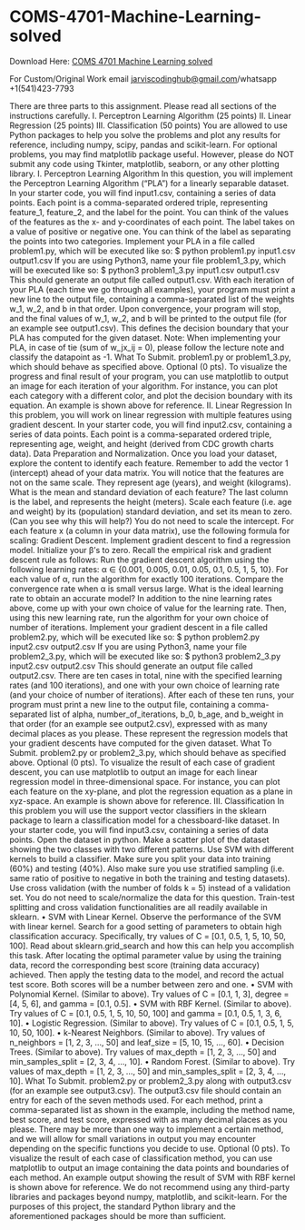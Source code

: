 # COMS-4701-Machine-Learning-solved

Download Here: [COMS 4701 Machine Learning solved](https://jarviscodinghub.com/assignment/machine-learning-solution/)

For Custom/Original Work email jarviscodinghub@gmail.com/whatsapp +1(541)423-7793

There are three parts to this assignment. Please read all sections of the instructions carefully.
I. Perceptron Learning Algorithm (25 points)
II. Linear Regression (25 points)
III. Classification (50 points)
You are allowed to use Python packages to help you solve the problems and plot any results
for reference, including numpy, scipy, pandas and scikit-learn. For optional problems, you
may find matplotlib package useful. However, please do NOT submit any code using
Tkinter, matplotlib, seaborn, or any other plotting library.
I. Perceptron Learning Algorithm
In this question, you will implement the Perceptron Learning Algorithm (“PLA”) for a
linearly separable dataset. In your starter code, you will find input1.csv, containing a series
of data points. Each point is a comma-separated ordered triple,
representing feature_1, feature_2, and the label for the point. You can think of the values of
the features as the x- and y-coordinates of each point. The label takes on a value of positive
or negative one. You can think of the label as separating the points into two categories.
Implement your PLA in a file called problem1.py, which will be executed like so:
$ python problem1.py input1.csv output1.csv
If you are using Python3, name your file problem1_3.py, which will be executed like so:
$ python3 problem1_3.py input1.csv output1.csv
This should generate an output file called output1.csv. With each iteration of your PLA
(each time we go through all examples), your program must print a new line to the output
file, containing a comma-separated list of the weights w_1, w_2, and b in that order.
Upon convergence, your program will stop, and the final values of w_1, w_2, and b will be
printed to the output file (for an example see output1.csv). This defines the decision
boundary that your PLA has computed for the given dataset.
Note: When implementing your PLA, in case of tie (sum of w_jx_ij = 0), please follow the
lecture note and classify the datapoint as -1.
What To Submit. problem1.py or problem1_3.py, which should behave as specified above.
Optional (0 pts). To visualize the progress and final result of your program, you can
use matplotlib to output an image for each iteration of your algorithm. For instance, you
can plot each category with a different color, and plot the decision boundary with its
equation. An example is shown above for reference.
II. Linear Regression
In this problem, you will work on linear regression with multiple features using gradient
descent. In your starter code, you will find input2.csv, containing a series of data points.
Each point is a comma-separated ordered triple, representing age, weight,
and height (derived from CDC growth charts data).
Data Preparation and Normalization. Once you load your dataset, explore the content to
identify each feature. Remember to add the vector 1 (intercept) ahead of your data
matrix. You will notice that the features are not on the same scale. They represent age
(years), and weight (kilograms). What is the mean and standard deviation of each feature?
The last column is the label, and represents the height (meters). Scale each feature (i.e. age
and weight) by its (population) standard deviation, and set its mean to zero. (Can you see
why this will help?) You do not need to scale the intercept.
For each feature x (a column in your data matrix), use the following formula for scaling:
Gradient Descent. Implement gradient descent to find a regression model. Initialize your
β’s to zero. Recall the empirical risk and gradient descent rule as follows:
Run the gradient descent algorithm using the following learning rates: α ∈ {0.001, 0.005,
0.01, 0.05, 0.1, 0.5, 1, 5, 10}. For each value of α, run the algorithm for exactly 100
iterations. Compare the convergence rate when α is small versus large. What is the ideal
learning rate to obtain an accurate model? In addition to the nine learning rates above, come
up with your own choice of value for the learning rate. Then, using this new learning rate,
run the algorithm for your own choice of number of iterations.
Implement your gradient descent in a file called problem2.py, which will be executed like
so:
$ python problem2.py input2.csv output2.csv
If you are using Python3, name your file problem2_3.py, which will be executed like so:
$ python3 problem2_3.py input2.csv output2.csv
This should generate an output file called output2.csv. There are ten cases in total, nine with
the specified learning rates (and 100 iterations), and one with your own choice of learning
rate (and your choice of number of iterations). After each of these ten runs, your program
must print a new line to the output file, containing a comma-separated list
of alpha, number_of_iterations, b_0, b_age, and b_weight in that order (for an example see
output2.csv), expressed with as many decimal places as you please. These represent the
regression models that your gradient descents have computed for the given dataset.
What To Submit. problem2.py or problem2_3.py, which should behave as specified above.
Optional (0 pts). To visualize the result of each case of gradient descent, you can
use matplotlib to output an image for each linear regression model in three-dimensional
space. For instance, you can plot each feature on the xy-plane, and plot the regression
equation as a plane in xyz-space. An example is shown above for reference.
III. Classification
In this problem you will use the support vector classifiers in the sklearn package to learn a
classification model for a chessboard-like dataset. In your starter code, you will
find input3.csv, containing a series of data points. Open the dataset in python. Make a
scatter plot of the dataset showing the two classes with two different patterns.
Use SVM with different kernels to build a classifier. Make sure you split your data
into training (60%) and testing (40%). Also make sure you use stratified sampling (i.e. same
ratio of positive to negative in both the training and testing datasets). Use cross
validation (with the number of folds k = 5) instead of a validation set. You do not need
to scale/normalize the data for this question. Train-test splitting and cross validation
functionalities are all readily available in sklearn.
• SVM with Linear Kernel. Observe the performance of the SVM with linear kernel. Search
for a good setting of parameters to obtain high classification accuracy. Specifically, try
values of C = [0.1, 0.5, 1, 5, 10, 50, 100]. Read about sklearn.grid_search and how this can
help you accomplish this task. After locating the optimal parameter value by using the
training data, record the corresponding best score (training data accuracy) achieved. Then
apply the testing data to the model, and record the actual test score. Both scores will be a
number between zero and one.
• SVM with Polynomial Kernel. (Similar to above).
Try values of C = [0.1, 1, 3], degree = [4, 5, 6], and gamma = [0.1, 0.5].
• SVM with RBF Kernel. (Similar to above).
Try values of C = [0.1, 0.5, 1, 5, 10, 50, 100] and gamma = [0.1, 0.5, 1, 3, 6, 10].
• Logistic Regression. (Similar to above).
Try values of C = [0.1, 0.5, 1, 5, 10, 50, 100].
• k-Nearest Neighbors. (Similar to above).
Try values of n_neighbors = [1, 2, 3, …, 50] and leaf_size = [5, 10, 15, …, 60].
• Decision Trees. (Similar to above).
Try values of max_depth = [1, 2, 3, …, 50] and min_samples_split = [2, 3, 4, …, 10].
• Random Forest. (Similar to above).
Try values of max_depth = [1, 2, 3, …, 50] and min_samples_split = [2, 3, 4, …, 10].
What To Submit. problem2.py or problem2_3.py along with output3.csv (for an example
see output3.csv). The output3.csv file should contain an entry for each of the seven methods
used. For each method, print a comma-separated list as shown in the example, including
the method name, best score, and test score, expressed with as many decimal places as you
please. There may be more than one way to implement a certain method, and we will
allow for small variations in output you may encounter depending on the specific functions
you decide to use.
Optional (0 pts). To visualize the result of each case of classification method, you can
use matplotlib to output an image containing the data points and boundaries of each
method. An example output showing the result of SVM with RBF kernel is shown above for
reference.
We do not recommend using any third-party libraries and packages beyond
numpy, matplotlib, and scikit-learn. For the purposes of this project, the standard Python
library and the aforementioned packages should be more than sufficient.


